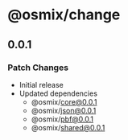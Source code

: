 # @osmix/change

## 0.0.1

### Patch Changes

- Initial release
- Updated dependencies
  - @osmix/core@0.0.1
  - @osmix/json@0.0.1
  - @osmix/pbf@0.0.1
  - @osmix/shared@0.0.1
